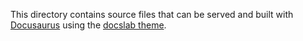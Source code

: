 This directory contains source files that can be served and built with
[Docusaurus](https://docusaurus.io/) using the [docslab theme](https://www.npmjs.com/package/docslab-docusaurus).
